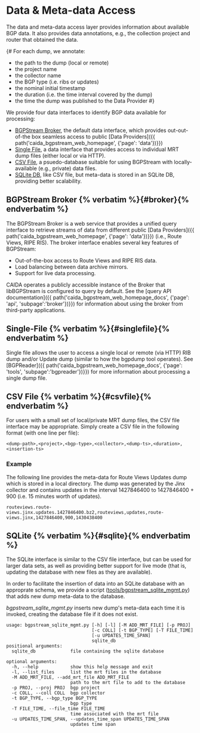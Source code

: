 Data &amp; Meta-data Access
===========================

The data and meta-data access layer provides information about available BGP data.
It also provides data annotations, e.g., the collection project and router
that obtained the data.

{#
For each dump, we annotate:

* the path to the dump (local or remote)
* the project name
* the collector name 
* the BGP type (i.e. ribs or updates)
* the nominal initial timestamp
* the duration (i.e. the time interval covered by the dump)
* the time the dump was published to the Data Provider
#}

We provide four data interfaces to identify BGP data available for processing:

 - [BGPStream Broker](#broker), the default data interface, which provides
  out-out-of-the box seamless access to public
  [Data Providers]({{ path('caida_bgpstream_web_homepage', {'page': 'data'})}})
 - [Single File](#singlefile), a data interface that provides access to individual MRT dump files (either local or via HTTP).
 - [CSV File](#csvfile), a psuedo-database suitable for using BGPStream with locally-available (e.g., private) data files.
 - [SQLite DB](#sqlite), like CSV file, but meta-data is stored in an SQLite DB, providing better scalability.

## BGPStream Broker {% verbatim %}{#broker}{% endverbatim %}

The BGPStream Broker is a web service that provides a unified query interface
to retrieve streams of data from different public
[Data Providers]({{ path('caida_bgpstream_web_homepage', {'page': 'data'})}})
(i.e., Route Views, RIPE RIS). The broker interface enables several key features of BGPStream:

 * Out-of-the-box access to Route Views and RIPE RIS data.
 * Load balancing between data archive mirrors.
 * Support for live data processing.
 
CAIDA operates a publicly accessible instance of the Broker that
libBGPStream is configured to query by default. See the 
[query API documentation]({{ path('caida_bgpstream_web_homepage_docs', {'page': 'api', 'subpage':'broker'})}})
for information about using the broker from third-party applications.


## Single-File {% verbatim %}{#singlefile}{% endverbatim %}

Single file allows the user to access a single local or remote (via HTTP) RIB
dump and/or Update dump (similar to how the bgpdump tool operates). See
[BGPReader]({{ path('caida_bgpstream_web_homepage_docs', {'page': 'tools', 'subpage':'bgpreader'})}})
for more information about processing a single dump file.


## CSV File {% verbatim %}{#csvfile}{% endverbatim %}

For users with a small set of local/private MRT dump files, the CSV file
interface may be appropriate. Simply create a CSV file in the following format
(with one line per file):

~~~
<dump-path>,<project>,<bgp-type>,<collector>,<dump-ts>,<duration>,<insertion-ts>
~~~

### Example

The following line provides the meta-data for Route Views Updates dump
which is stored in a local directory. The dump was generated by the
Jinx collector and contains updates in the interval 1427846400 to
1427846400 + 900 (i.e. 15 minutes worth of updates).

~~~
routeviews.route-views.jinx.updates.1427846400.bz2,routeviews,updates,route-views.jinx,1427846400,900,1430438400
~~~

## SQLite {% verbatim %}{#sqlite}{% endverbatim %}

The SQLite interface is similar to the CSV file interface, but can be used for
larger data sets, as well as providing better support for live mode (that is,
 updating the database with new files as they are available).

In order to facilitate the insertion of data into an SQLite database with
an approprate schema, we provide a script
([tools/bgpstream_sqlite_mgmt.py](https://github.com/CAIDA/bgpstream/blob/master/tools/bgpstream_sqlite_mgmt.py))
that adds new dump meta-data to the database.

_bgpstream_sqlite_mgmt.py_ inserts new dump's meta-data each time it
 is invoked, creating the database file if it does not exist.

~~~
usage: bgpstream_sqlite_mgmt.py [-h] [-l] [-M ADD_MRT_FILE] [-p PROJ]
                                [-c COLL] [-t BGP_TYPE] [-T FILE_TIME]
                                [-u UPDATES_TIME_SPAN]
                                sqlite_db
positional arguments:
  sqlite_db             file containing the sqlite database

optional arguments:
  -h, --help            show this help message and exit
  -l, --list_files      list the mrt files in the database
  -M ADD_MRT_FILE, --add_mrt_file ADD_MRT_FILE
                        path to the mrt file to add to the database
  -p PROJ, --proj PROJ  bgp project
  -c COLL, --coll COLL  bgp collector
  -t BGP_TYPE, --bgp_type BGP_TYPE
                        bgp type
  -T FILE_TIME, --file_time FILE_TIME
                        time associated with the mrt file
  -u UPDATES_TIME_SPAN, --updates_time_span UPDATES_TIME_SPAN
                        updates time span
~~~